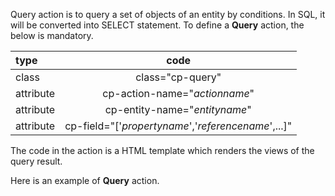 Query action is to query a set of objects of an entity by conditions. In SQL, it will be converted into SELECT statement. To define a __Query__ action, the below is mandatory.

|type|code|
|:------|:-------:|
|class|class="cp-query"|
|attribute|cp-action-name="_actionname_"|
|attribute|cp-entity-name="_entityname_"|
|attribute|cp-field="['_propertyname_','_referencename_',...]"|

The code in the action is a HTML template which renders the views of the query result.

Here is an example of __Query__ action.